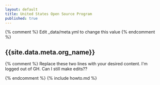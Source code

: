 ```yaml
---
layout: default
title: United States Open Source Program
published: true
---
```


{% comment %} Edit _data/meta.yml to change this value {% endcomment %}
## {{site.data.meta.org_name}}


{% comment %} 
 Replace these two lines with your desired content. I'm logged out of GH. Can I still
 make edits?? 

{% endcomment %}
{% include howto.md %}
